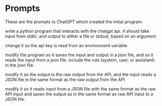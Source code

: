 # Prompts

These are the prompts to ChatGPT which created the initial program.

write a python program that interacts with the chatgpt api. it should take input from stdin, and output to either a file or stdout, based on an argument.

change it so the api key is read from an environment variable

modify the program so it saves the input and output in a json file, and so it reads the input from a json file. include the role (system, user, or assistant) in the json file.

modify it so the output is the raw output from the API, and the input reads a JSON file in the same format as the raw output from the API

modify it so it reads input from a JSON file with the same format as the raw API input and saves the output as in the same format as raw API input to a JSON file.
